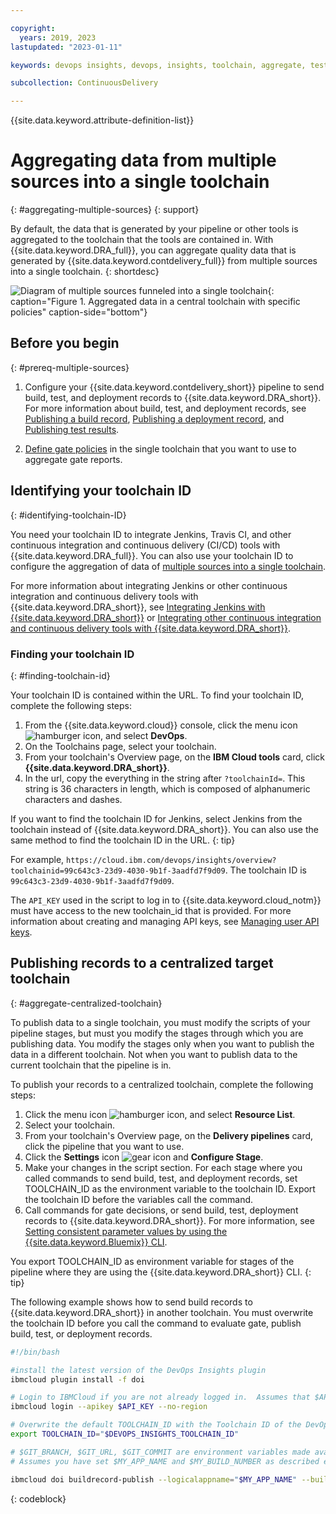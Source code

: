 ```yaml
---

copyright:
  years: 2019, 2023
lastupdated: "2023-01-11"

keywords: devops insights, devops, insights, toolchain, aggregate, test, tests, gate, gate failing, app

subcollection: ContinuousDelivery

---
```


{{site.data.keyword.attribute-definition-list}}

# Aggregating data from multiple sources into a single toolchain
{: #aggregating-multiple-sources}
{: support}

By default, the data that is generated by your pipeline or other tools is aggregated to the toolchain that the tools are contained in. With {{site.data.keyword.DRA_full}}, you can aggregate quality data that is generated by {{site.data.keyword.contdelivery_full}} from multiple sources into a single toolchain. 
{: shortdesc}

![Diagram of multiple sources funneled into a single toolchain](images/toolchain_diagram_fed_data.png "Multiple sources into one toolchain"){: caption="Figure 1. Aggregated data in a central toolchain with specific policies" caption-side="bottom"}


## Before you begin
{: #prereq-multiple-sources}

1. Configure your {{site.data.keyword.contdelivery_short}} pipeline to send build, test, and deployment records to {{site.data.keyword.DRA_short}}. For more information about build, test, and deployment records, see  [Publishing a build record](/docs/ContinuousDelivery?topic=ContinuousDelivery-publish-build-cli), [Publishing a deployment record](/docs/ContinuousDelivery?topic=ContinuousDelivery-publish-deploy-cli), and [Publishing test results](/docs/ContinuousDelivery?topic=ContinuousDelivery-publish-test-cli).

1. [Define gate policies](/docs/ContinuousDelivery?topic=ContinuousDelivery-defining-policies-rules) in the single toolchain that you want to use to aggregate gate reports.


## Identifying your toolchain ID
{: #identifying-toolchain-ID}

You need your toolchain ID to integrate Jenkins, Travis CI, and other continuous integration and continuous delivery (CI/CD) tools with {{site.data.keyword.DRA_full}}. You can also use your toolchain ID to configure the aggregation of data of [multiple sources into a single toolchain](/docs/ContinuousDelivery?topic=ContinuousDelivery-aggregating-multiple-sources). 

For more information about integrating Jenkins or other continuous integration and continuous delivery tools with {{site.data.keyword.DRA_short}}, see [Integrating Jenkins with {{site.data.keyword.DRA_short}}](/docs/services/ContinuousDelivery?topic=ContinuousDelivery-publish-build-jenkins) or [Integrating other continuous integration and continuous delivery tools with {{site.data.keyword.DRA_short}}](/docs/ContinuousDelivery?topic=ContinuousDelivery-setting-values-cicd).  

### Finding your toolchain ID
{: #finding-toolchain-id}

Your toolchain ID is contained within the URL. To find your toolchain ID, complete the following steps:

1. From the {{site.data.keyword.cloud}} console, click the menu icon ![hamburger icon](images/icon_hamburger.svg), and select **DevOps**.
2. On the Toolchains page, select your toolchain.
3. From your toolchain's Overview page, on the **IBM Cloud tools** card, click **{{site.data.keyword.DRA_short}}**. 
4. In the url, copy the everything in the string after `?toolchainId=`. This string is 36 characters in length, which is composed of alphanumeric characters and dashes. 

If you want to find the toolchain ID for Jenkins, select Jenkins from the toolchain instead of {{site.data.keyword.DRA_short}}. You can also use the same method to find the toolchain ID in the URL. 
{: tip} 

For example, `https://cloud.ibm.com/devops/insights/overview?toolchainid=99c643c3-23d9-4030-9b1f-3aadfd7f9d09`. The toolchain ID is `99c643c3-23d9-4030-9b1f-3aadfd7f9d09`. 

The `API_KEY` used in the script to log in to {{site.data.keyword.cloud_notm}} must have access to the new toolchain_id that is provided. For more information about creating and managing API keys, see [Managing user API keys](/docs/account?topic=account-userapikey).


## Publishing records to a centralized target toolchain
{: #aggregate-centralized-toolchain}

To publish data to a single toolchain, you must modify the scripts of your pipeline stages, but must you modify the stages through which you are publishing data. You modify the stages only when you want to publish the data in a different toolchain. Not when you want to publish data to the current toolchain that the pipeline is in. 

To publish your records to a centralized toolchain, complete the following steps:

1. Click the menu icon ![hamburger icon](images/icon_hamburger.svg), and select **Resource List**.
2. Select your toolchain.
3. From your toolchain's Overview page, on the **Delivery pipelines** card, click the pipeline that you want to use.
4. Click the **Settings** icon ![gear icon](images/settings.svg) and **Configure Stage**. 
5. Make your changes in the script section. For each stage where you called commands to send build, test, and deployment records, set TOOLCHAIN_ID as the environment variable to the toolchain ID. Export the toolchain ID before the variables call the command. 
6. Call commands for gate decisions, or send build, test, deployment records to {{site.data.keyword.DRA_short}}. For more information, see [Setting consistent parameter values by using the {{site.data.keyword.Bluemix}} CLI](/docs/ContinuousDelivery?topic=ContinuousDelivery-setting-values-cli).  

You export TOOLCHAIN_ID as environment variable for stages of the pipeline where they are using the {{site.data.keyword.DRA_short}} CLI.
{: tip}

The following example shows how to send build records to {{site.data.keyword.DRA_short}} in another toolchain. You must overwrite the toolchain ID before you call the command to evaluate gate, publish build, test, or deployment records.

```bash
#!/bin/bash

#install the latest version of the DevOps Insights plugin
ibmcloud plugin install -f doi

# Login to IBMCloud if you are not already logged in.  Assumes that $API_KEY environment variable has been set as a secured property in environment variable
ibmcloud login --apikey $API_KEY --no-region

# Overwrite the default TOOLCHAIN_ID with the Toolchain ID of the DevOps Insights instance you would like to send data to
export TOOLCHAIN_ID="$DEVOPS_INSIGHTS_TOOLCHAIN_ID"

# $GIT_BRANCH, $GIT_URL, $GIT_COMMIT are environment variables made available by the Continuous Delivery pipeline
# Assumes you have set $MY_APP_NAME and $MY_BUILD_NUMBER as described earlier

ibmcloud doi buildrecord-publish --logicalappname="$MY_APP_NAME" --buildnumber="$MY_BUILD_NUMBER" --branch $GIT_BRANCH --repositoryurl $GIT_URL --commitid $GIT_COMMIT --status pass
```
{: codeblock}
